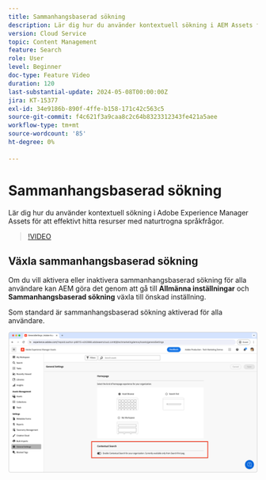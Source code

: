 ```yaml
---
title: Sammanhangsbaserad sökning
description: Lär dig hur du använder kontextuell sökning i AEM Assets för att effektivt hitta resurser med naturtrogna språkfrågor.
version: Cloud Service
topic: Content Management
feature: Search
role: User
level: Beginner
doc-type: Feature Video
duration: 120
last-substantial-update: 2024-05-08T00:00:00Z
jira: KT-15377
exl-id: 34e9186b-890f-4ffe-b158-171c42c563c5
source-git-commit: f4c621f3a9caa8c2c64b8323312343fe421a5aee
workflow-type: tm+mt
source-wordcount: '85'
ht-degree: 0%

---
```


# Sammanhangsbaserad sökning

Lär dig hur du använder kontextuell sökning i Adobe Experience Manager Assets för att effektivt hitta resurser med naturtrogna språkfrågor.

>[!VIDEO](https://video.tv.adobe.com/v/3428667/?learn=on)

## Växla sammanhangsbaserad sökning

Om du vill aktivera eller inaktivera sammanhangsbaserad sökning för alla användare kan AEM göra det genom att gå till __Allmänna inställningar__ och __Sammanhangsbaserad sökning__ växla till önskad inställning.

Som standard är sammanhangsbaserad sökning aktiverad för alla användare.

![Aktivera sammanhangsbaserad sökning](./assets/contextual-search/enable-contextual-search.png)